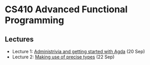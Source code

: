 # CS410 Advanced Functional Programming

## Lectures

* Lecture 1: [Administrivia and getting started with Agda](https://youtu.be/3FZDy6zX_h4) (20 Sep)
* Lecture 2: [Making use of precise types](https://youtu.be/37ENUdO8IVU) (22 Sep)
